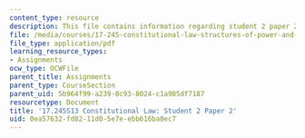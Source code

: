 ```yaml
---
content_type: resource
description: This file contains information regarding student 2 paper 2.
file: /media/courses/17-245-constitutional-law-structures-of-power-and-individual-rights-spring-2013/0ea57632fd8211d05e7eebb616ba0ec7_MIT17_245S13_Stu2Paper2.pdf
file_type: application/pdf
learning_resource_types:
- Assignments
ocw_type: OCWFile
parent_title: Assignments
parent_type: CourseSection
parent_uid: 5b964f99-a239-0c93-8024-c1a985df7187
resourcetype: Document
title: '17.245S13 Constitutional Law: Student 2 Paper 2'
uid: 0ea57632-fd82-11d0-5e7e-ebb616ba0ec7
---
```

